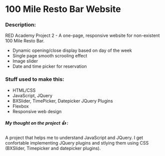 # 100 Mile Resto Bar Website

### Description:

 RED Academy Project 2 - A one-page, responsive website for non-existent 100 Mile Resto Bar.
 
 * Dynamic opening/close display based on day of the week
 * Single page smooth scrooling effect
 * Image slider
 * Date and time picker for reservation
 
### Stuff used to make this:

 * HTML/CSS
 * JavaScript, JQuery
 * BXSlider, TimePicker, Datepicker JQuery Plugins
 * Flexbox
 * Responsive web design

##### My thought on the project :+1: :
A project that helps me to understand JavaScript and JQuery. I get confortable implementing JQuery plugins and stlying them using CSS (BXSlider, Timepicker and datepicker plugins).



